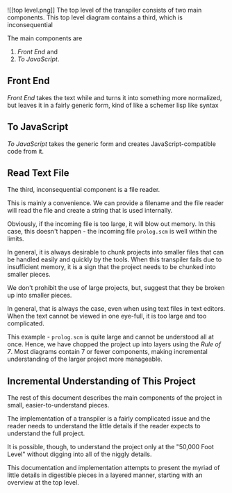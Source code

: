 
![[top level.png]]
The top level of the transpiler consists of two main components. This top level diagram contains a third, which is inconsequential

The main components are 
1. *Front End* and 
2. *To JavaScript*.

## Front End

*Front End* takes the text while and turns it into something more normalized, but leaves it in a fairly generic form, kind of like a schemer lisp like syntax 

## To JavaScript

*To JavaScript* takes the generic form and creates JavaScript-compatible code from it.


## Read Text File

The third, inconsequential component is a file reader.

This is mainly a convenience.  We can provide a filename and the file reader will read the file and create a string that is used internally.

Obviously, if the incoming file is too large, it will blow out memory.  In this case, this doesn't happen - the incoming file `prolog.scm` is well within the limits.

In general, it is always desirable to chunk projects into smaller files that can be handled easily and quickly by the tools.  When this transpiler fails due to insufficient memory, it is a sign that the project needs to be chunked into smaller pieces.

We don't prohibit the use of large projects, but, suggest that they be broken up into smaller pieces.

In general, that is always the case, even when using text files in text editors.  When the text cannot be viewed in one eye-full, it is too large and too complicated.

This example - `prolog.scm` is quite large and cannot be understood all at once.  Hence, we have chopped the project up into layers using the *Rule of 7*.  Most diagrams contain 7 or fewer components, making incremental understanding of the larger project more manageable.

## Incremental Understanding of This Project

The rest of this document describes the main components of the project in small, easier-to-understand pieces.

The implementation of a transpiler is a fairly complicated issue and the reader needs to understand the little details if the reader expects to understand the full project.

It is possible, though, to understand the project only at the "50,000 Foot Level" without digging into all of the niggly details.

This documentation and implementation attempts to present the myriad of little details in digestible pieces in a layered manner, starting with an overview at the top level.
